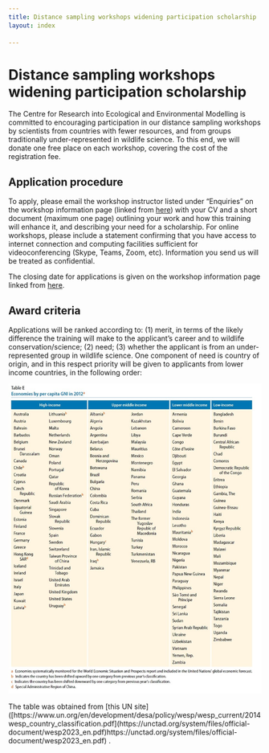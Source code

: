 ```yaml
---
title: Distance sampling workshops widening participation scholarship
layout: index

---
```


# Distance sampling workshops widening participation scholarship

The Centre for Research into Ecological and Environmental Modelling is committed to encouraging participation in our distance sampling workshops by scientists from countries with fewer resources, and from groups traditionally under-represented in wildlife science.  To this end, we will donate one free place on each workshop, covering the cost of the registration fee.

<!--
## Eligibility

Applicants must be working scientists or students who are nationals of and who operate in a middle- or lower-income country (as defined by the United Nations Dept of Economic and Social Affairs – see below for list).  For online workshops, applicants must have access to internet connection and computing facilities to successfully participate.
-->

## Application procedure

To apply, please email the workshop instructor listed under “Enquiries” on the workshop information page (linked from [here](https://workshops.distancesampling.org/)) with your CV and a short document (maximum one page) outlining your work and how this training will enhance it, and describing your need for a scholarship.  <!-- Please include a statement to confirm that you are a national of and also work in an eligible country (see below for eligibility).-->  For online workshops, please include a statement confirming that you have access to internet connection and computing facilities sufficient for videoconferencing (Skype, Teams, Zoom, etc).  Information you send us will be treated as confidential. 

The closing date for applications is given on the workshop information page linked from [here](https://workshops.distancesampling.org/).

## Award criteria

Applications will be ranked according to: (1) merit, in terms of the likely difference the training will make to the applicant’s career and to wildlife conservation/science; (2) need; (3) whether the applicant is from an under-represented group in wildlife science.  One component of need is country of origin, and in this respect priority will be given to applicants from lower income countries, in the following order:

<!--## Eligible countries-->

![country classification](./images/income-table.jpg)

<!--Participants from all countries except those listed as high-income in the following table are eligible.-->  The table was obtained from [this UN site]([https://www.un.org/en/development/desa/policy/wesp/wesp_current/2014wesp_country_classification.pdf](https://unctad.org/system/files/official-document/wesp2023_en.pdf)https://unctad.org/system/files/official-document/wesp2023_en.pdf) .


